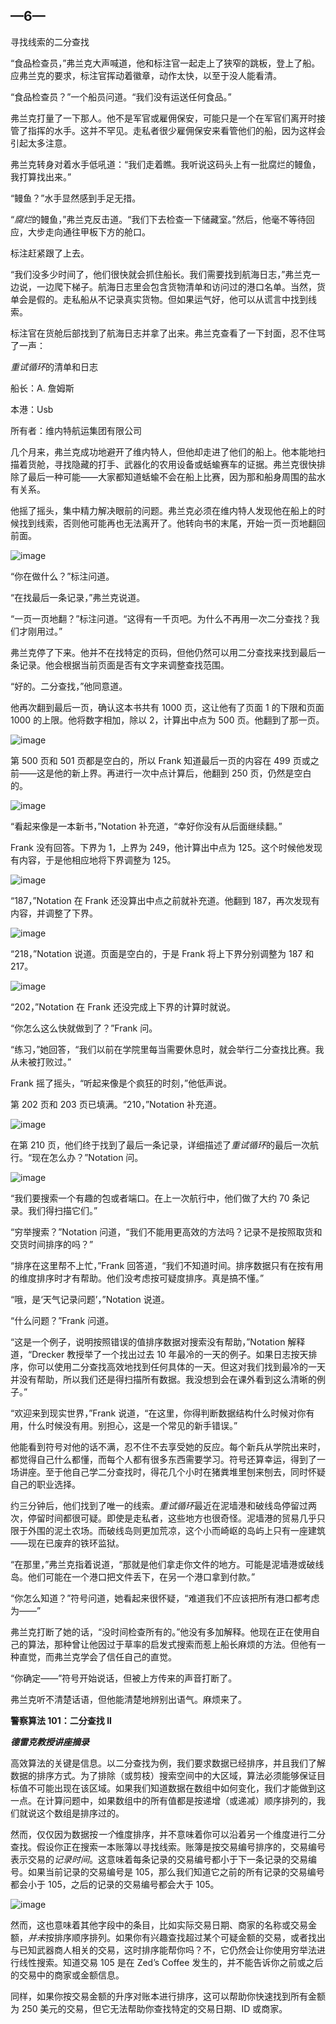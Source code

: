 ## —6—

寻找线索的二分查找

“食品检查员，”弗兰克大声喊道，他和标注官一起走上了狭窄的跳板，登上了船。应弗兰克的要求，标注官挥动着徽章，动作太快，以至于没人能看清。

“食品检查员？”一个船员问道。“我们没有运送任何食品。”

弗兰克打量了一下那人。他不是军官或雇佣保安，可能只是一个在军官们离开时接管了指挥的水手。这并不罕见。走私者很少雇佣保安来看管他们的船，因为这样会引起太多注意。

弗兰克转身对着水手低吼道：“我们走着瞧。我听说这码头上有一批腐烂的鳗鱼，我打算找出来。”

“鳗鱼？”水手显然感到手足无措。

“*腐烂*的鳗鱼，”弗兰克反击道。“我们下去检查一下储藏室。”然后，他毫不等待回应，大步走向通往甲板下方的舱口。

标注赶紧跟了上去。

“我们没多少时间了，他们很快就会抓住船长。我们需要找到航海日志，”弗兰克一边说，一边爬下梯子。航海日志里会包含货物清单和访问过的港口名单。当然，货单会是假的。走私船从不记录真实货物。但如果运气好，他可以从谎言中找到线索。

标注官在货舱后部找到了航海日志并拿了出来。弗兰克查看了一下封面，忍不住骂了一声：

*重试循环*的清单和日志

船长：A. 詹姆斯

本港：Usb

所有者：维内特航运集团有限公司

几个月来，弗兰克成功地避开了维内特人，但他却走进了他们的船上。他本能地扫描着货舱，寻找隐藏的打手、武器化的农用设备或蛞蝓赛车的证据。弗兰克很快排除了最后一种可能——大家都知道蛞蝓不会在船上比赛，因为那和船身周围的盐水有关系。

他摇了摇头，集中精力解决眼前的问题。弗兰克必须在维内特人发现他在船上的时候找到线索，否则他可能再也无法离开了。他转向书的末尾，开始一页一页地翻回前面。

![image](img/f0040-01.jpg)

“你在做什么？”标注问道。

“在找最后一条记录，”弗兰克说道。

“一页一页地翻？”标注问道。“这得有一千页吧。为什么不再用一次二分查找？我们才刚用过。”

弗兰克停了下来。他并不在找特定的页码，但他仍然可以用二分查找来找到最后一条记录。他会根据当前页面是否有文字来调整查找范围。

“好的。二分查找，”他同意道。

他再次翻到最后一页，确认这本书共有 1000 页，这让他有了页面 1 的下限和页面 1000 的上限。他将数字相加，除以 2，计算出中点为 500 页。他翻到了那一页。

![image](img/f0041-01.jpg)

第 500 页和 501 页都是空白的，所以 Frank 知道最后一页的内容在 499 页或之前——这是他的新上界。再进行一次中点计算后，他翻到 250 页，仍然是空白的。

![image](img/f0041-02.jpg)

“看起来像是一本新书，”Notation 补充道，“幸好你没有从后面继续翻。”

Frank 没有回答。下界为 1，上界为 249，他计算出中点为 125。这个时候他发现有内容，于是他相应地将下界调整为 125。

![image](img/f0042-01.jpg)

“187，”Notation 在 Frank 还没算出中点之前就补充道。他翻到 187，再次发现有内容，并调整了下界。

![image](img/f0042-02.jpg)

“218，”Notation 说道。页面是空白的，于是 Frank 将上下界分别调整为 187 和 217。

![image](img/f0042-03.jpg)

“202，”Notation 在 Frank 还没完成上下界的计算时就说。

“你怎么这么快就做到了？”Frank 问。

“练习，”她回答，“我们以前在学院里每当需要休息时，就会举行二分查找比赛。我从未被打败过。”

Frank 摇了摇头，“听起来像是个疯狂的时刻，”他低声说。

第 202 页和 203 页已填满。“210，”Notation 补充道。

![image](img/f0043-01.jpg)

在第 210 页，他们终于找到了最后一条记录，详细描述了*重试循环*的最后一次航行。“现在怎么办？”Notation 问。

![image](img/f0043-02.jpg)

“我们要搜索一个有趣的包或者端口。在上一次航行中，他们做了大约 70 条记录。我们得扫描它们。”

“穷举搜索？”Notation 问道，“我们不能用更高效的方法吗？记录不是按照取货和交货时间排序的吗？”

“排序在这里帮不上忙，”Frank 回答道，“我们不知道时间。排序数据只有在按有用的维度排序时才有帮助。他们没考虑按可疑度排序。真是搞不懂。”

“哦，是‘天气记录问题’，”Notation 说道。

“什么问题？”Frank 问道。

“这是一个例子，说明按照错误的值排序数据对搜索没有帮助，”Notation 解释道，“Drecker 教授举了一个找出过去 10 年最冷的一天的例子。如果日志按天排序，你可以使用二分查找高效地找到任何具体的一天。但这对我们找到最冷的一天并没有帮助，所以我们还是得扫描所有数据。我没想到会在课外看到这么清晰的例子。”

“欢迎来到现实世界，”Frank 说道，“在这里，你得判断数据结构什么时候对你有用，什么时候没有用。别担心，这是一个常见的新手错误。”

他能看到符号对他的话不满，忍不住不去享受她的反应。每个新兵从学院出来时，都觉得自己什么都懂，而每个人都有很多东西需要学习。符号还算幸运，得到了一场讲座。至于他自己学二分查找时，得花几个小时在猪粪堆里刨来刨去，同时怀疑自己的职业选择。

约三分钟后，他们找到了唯一的线索。*重试循环*最近在泥墙港和破线岛停留过两次，停留时间都很可疑。即使是走私者，这些地方也很奇怪。泥墙港的贸易几乎只限于外围的泥土农场。而破线岛则更加荒凉，这个小而崎岖的岛屿上只有一座建筑——现在已废弃的铁环监狱。

“在那里，”弗兰克指着说道，“那就是他们拿走你文件的地方。可能是泥墙港或破线岛。他们可能在一个港口把文件丢下，在另一个港口拿到付款。”

“你怎么知道？”符号问道，她看起来很怀疑，“难道我们不应该把所有港口都考虑为——”

弗兰克打断了她的话，“没时间检查所有的。”他没有多加解释。他现在正在使用自己的算法，那种曾让他因过于草率的启发式搜索而惹上船长麻烦的方法。但他有一种直觉，而弗兰克学会了信任自己的直觉。

“你确定——”符号开始说话，但被上方传来的声音打断了。

弗兰克听不清楚话语，但他能清楚地辨别出语气。麻烦来了。

**警察算法 101：二分查找 II**

***德雷克教授讲座摘录***

高效算法的关键是信息。以二分查找为例，我们要求数据已经排序，并且我们了解数据的排序方式。为了排除（或剪枝）搜索空间中的大区域，算法必须能够保证目标值不可能出现在该区域。如果我们知道数据在数组中如何变化，我们才能做到这一点。在计算问题中，如果数组中的所有值都是按递增（或递减）顺序排列的，我们就说这个数组是排序过的。

然而，仅仅因为数据按*一个*维度排序，并不意味着你可以沿着另一个维度进行二分查找。假设你正在搜索一本账簿以寻找线索。账簿是按交易编号排序的，交易编号表示交易的*记录时间*。这意味着每条记录的交易编号都小于下一条记录的交易编号。如果当前记录的交易编号是 105，那么我们知道它之前的所有记录的交易编号都会小于 105，之后的记录的交易编号都会大于 105。

![image](img/f0045-01.jpg)

然而，这也意味着其他字段中的条目，比如实际交易日期、商家的名称或交易金额，*并未*按排序顺序排列。如果你有兴趣查找超过某个可疑金额的交易，或者找出与已知武器商人相关的交易，这时排序能帮你吗？不，它仍然会让你使用穷举法进行线性搜索。知道交易 105 是在 Zed’s Coffee 发生的，并不能告诉你之前或之后的交易中的商家或金额信息。

同样，如果你按交易金额的升序对账本进行排序，这可以帮助你快速找到所有金额为 250 美元的交易，但它无法帮助你查找特定的交易日期、ID 或商家。
